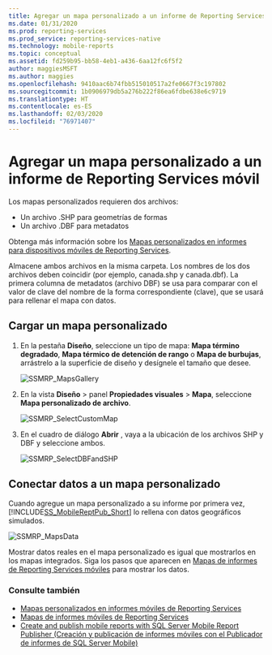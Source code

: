 ```yaml
---
title: Agregar un mapa personalizado a un informe de Reporting Services móvil | Microsoft Docs
ms.date: 01/31/2020
ms.prod: reporting-services
ms.prod_service: reporting-services-native
ms.technology: mobile-reports
ms.topic: conceptual
ms.assetid: fd259b95-bb58-4eb1-a436-6aa12fc6f5f2
author: maggiesMSFT
ms.author: maggies
ms.openlocfilehash: 9410aac6b74fbb515010517a2fe0667f3c197802
ms.sourcegitcommit: 1b0906979db5a276b222f86ea6fdbe638e6c9719
ms.translationtype: HT
ms.contentlocale: es-ES
ms.lasthandoff: 02/03/2020
ms.locfileid: "76971407"
---
```

# <a name="add-a-custom-map-to-a-reporting-services-mobile-report"></a>Agregar un mapa personalizado a un informe de Reporting Services móvil
Los mapas personalizados requieren dos archivos:  
* Un archivo .SHP para geometrías de formas  
* Un archivo .DBF para metadatos  
  
Obtenga más información sobre los [Mapas personalizados en informes para dispositivos móviles de Reporting Services](../../reporting-services/mobile-reports/custom-maps-in-reporting-services-mobile-reports.md).  
  
Almacene ambos archivos en la misma carpeta. Los nombres de los dos archivos deben coincidir (por ejemplo, canada.shp y canada.dbf). La primera columna de metadatos (archivo DBF) se usa para comparar con el valor de clave del nombre de la forma correspondiente (clave), que se usará para rellenar el mapa con datos.
  
## <a name="load-a-custom-map"></a>Cargar un mapa personalizado  
  
1. En la pestaña **Diseño**, seleccione un tipo de mapa: **Mapa término degradado**, **Mapa térmico de detención de rango** o **Mapa de burbujas**, arrástrelo a la superficie de diseño y desígnele el tamaño que desee.  
  
   ![SSMRP_MapsGallery](../../reporting-services/mobile-reports/media/ssmrp-mapsgallery.png)  
  
2. En la vista **Diseño** > panel **Propiedades visuales** > **Mapa**, seleccione **Mapa personalizado de archivo**.   
  
   ![SSMRP_SelectCustomMap](../../reporting-services/mobile-reports/media/ssmrp-selectcustommap.png)  
  
3. En el cuadro de diálogo **Abrir** , vaya a la ubicación de los archivos SHP y DBF y seleccione ambos.   
  
   ![SSMRP_SelectDBFandSHP](../../reporting-services/mobile-reports/media/ssmrp-selectdbfandshp.png)  
  
## <a name="connect-data-to-a-custom-map"></a>Conectar datos a un mapa personalizado  
Cuando agregue un mapa personalizado a su informe por primera vez, [!INCLUDE[SS_MobileReptPub_Short](../../includes/ss-mobilereptpub-short.md)] lo rellena con datos geográficos simulados.  
  
![SSMRP_MapsData](../../reporting-services/mobile-reports/media/ssmrp-mapsdata.png)  
  
Mostrar datos reales en el mapa personalizado es igual que mostrarlos en los mapas integrados. Siga los pasos que aparecen en [Mapas de informes de Reporting Services móviles](../../reporting-services/mobile-reports/maps-in-reporting-services-mobile-reports.md) para mostrar los datos.  
  
### <a name="see-also"></a>Consulte también  
- [Mapas personalizados en informes móviles de Reporting Services](../../reporting-services/mobile-reports/custom-maps-in-reporting-services-mobile-reports.md)  
- [Mapas de informes móviles de Reporting Services](../../reporting-services/mobile-reports/maps-in-reporting-services-mobile-reports.md)  
- [Create and publish mobile reports with SQL Server Mobile Report Publisher (Creación y publicación de informes móviles con el Publicador de informes de SQL Server Mobile)](../../reporting-services/mobile-reports/create-mobile-reports-with-sql-server-mobile-report-publisher.md)   
  
  
  
  
